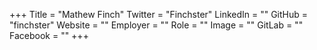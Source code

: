 +++
Title = "Mathew Finch"
Twitter = "Finchster"
LinkedIn = ""
GitHub = "finchster"
Website = ""
Employer = ""
Role = ""
Image = ""
GitLab = ""
Facebook = ""
+++
